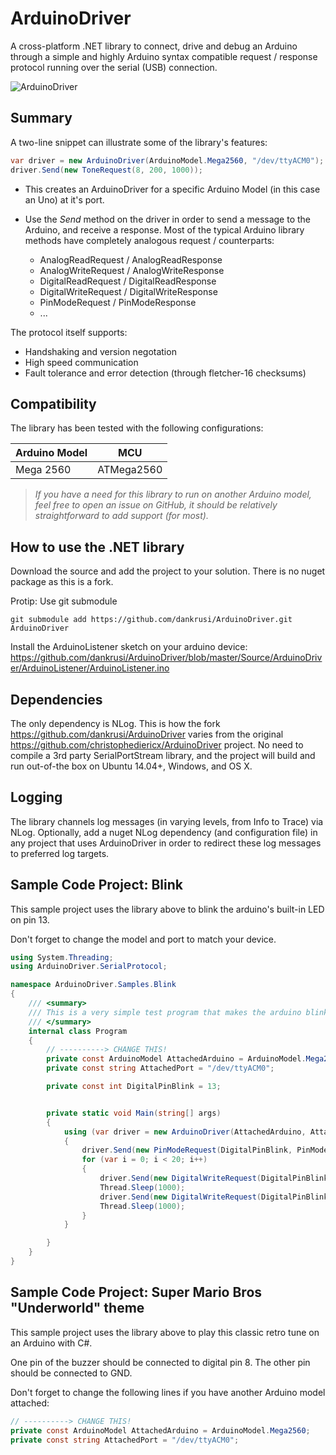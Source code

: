 # ArduinoDriver

A cross-platform .NET library to connect, drive and debug an Arduino through a simple and highly Arduino syntax compatible request / response protocol running over the serial (USB) connection.

![ArduinoDriver](https://github.com/christophediericx/ArduinoDriver/blob/master/Images/ArduinoDriver.png)

## Summary ##
A two-line snippet can illustrate some of the library's features:
```csharp
var driver = new ArduinoDriver(ArduinoModel.Mega2560, "/dev/ttyACM0");
driver.Send(new ToneRequest(8, 200, 1000));
```

* This creates an ArduinoDriver for a specific Arduino Model (in this case an Uno) at it's port.

* Use the *Send* method on the driver in order to send a message to the Arduino, and receive a response. Most of the typical Arduino library methods have completely analogous request / counterparts:

  * AnalogReadRequest / AnalogReadResponse
  * AnalogWriteRequest / AnalogWriteResponse
  * DigitalReadRequest / DigitalReadResponse
  * DigitalWriteRequest / DigitalWriteResponse
  * PinModeRequest / PinModeResponse
  * ...

The protocol itself supports:
* Handshaking and version negotation
* High speed communication
* Fault tolerance and error detection (through fletcher-16 checksums)

## Compatibility ##

The library has been tested with the following configurations:

| Arduino Model | MCU           |
| ------------- |:-------------:|
| Mega 2560     | ATMega2560    |

> *If you have a need for this library to run on another Arduino model, feel free to open an issue on GitHub, it should be relatively straightforward to add support (for most).*

## How to use the .NET library ##

Download the source and add the project to your solution. There is no nuget package as this is a fork.

Protip: Use git submodule

```
git submodule add https://github.com/dankrusi/ArduinoDriver.git ArduinoDriver
```

Install the ArduinoListener sketch on your arduino device: https://github.com/dankrusi/ArduinoDriver/blob/master/Source/ArduinoDriver/ArduinoListener/ArduinoListener.ino

## Dependencies ##

The only dependency is NLog. This is how the fork https://github.com/dankrusi/ArduinoDriver varies from the original https://github.com/christophediericx/ArduinoDriver project. No need to compile a 3rd party SerialPortStream library, and the project will build and run out-of-the box on Ubuntu 14.04+, Windows, and OS X.

## Logging ##

The library channels log messages (in varying levels, from Info to Trace) via NLog. Optionally, add a nuget NLog dependency (and configuration file) in any project that uses ArduinoDriver in order to redirect these log messages to preferred log targets.

## Sample Code Project: Blink ##

This sample project uses the library above to blink the arduino's built-in LED on pin 13.

Don't forget to change the model and port to match your device.

```csharp
using System.Threading;
using ArduinoDriver.SerialProtocol;

namespace ArduinoDriver.Samples.Blink
{
	/// <summary>
	/// This is a very simple test program that makes the arduino blink using the digital pin 13.
	/// </summary>
	internal class Program
	{
		// ----------> CHANGE THIS!
		private const ArduinoModel AttachedArduino = ArduinoModel.Mega2560;
		private const string AttachedPort = "/dev/ttyACM0";

		private const int DigitalPinBlink = 13;


		private static void Main(string[] args)
		{
			using (var driver = new ArduinoDriver(AttachedArduino, AttachedPort))
			{
				driver.Send(new PinModeRequest(DigitalPinBlink, PinMode.Output));
				for (var i = 0; i < 20; i++)
				{
					driver.Send(new DigitalWriteRequest(DigitalPinBlink, DigitalValue.High));
					Thread.Sleep(1000);
					driver.Send(new DigitalWriteRequest(DigitalPinBlink, DigitalValue.Low));
					Thread.Sleep(1000);
				}
			}

		}
	}
}
```

## Sample Code Project: Super Mario Bros "Underworld" theme ##

This sample project uses the library above to play this classic retro tune on an Arduino with C#.

One pin of the buzzer should be connected to digital pin 8. The other pin should be connected to GND.

Don't forget to change the following lines if you have another Arduino model attached:

```csharp
// ----------> CHANGE THIS!
private const ArduinoModel AttachedArduino = ArduinoModel.Mega2560;
private const string AttachedPort = "/dev/ttyACM0";
```
